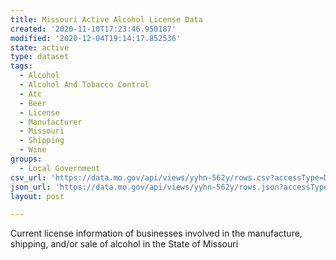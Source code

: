```yaml
---
title: Missouri Active Alcohol License Data
created: '2020-11-10T17:23:46.950187'
modified: '2020-12-04T19:14:17.852536'
state: active
type: dataset
tags:
  - Alcohol
  - Alcohol And Tobacco Control
  - Atc
  - Beer
  - License
  - Manufacturer
  - Missouri
  - Shipping
  - Wine
groups:
  - Local Government
csv_url: 'https://data.mo.gov/api/views/yyhn-562y/rows.csv?accessType=DOWNLOAD'
json_url: 'https://data.mo.gov/api/views/yyhn-562y/rows.json?accessType=DOWNLOAD'
layout: post

---
```

Current license information of businesses involved in the manufacture, shipping, and/or sale of alcohol in the State of Missouri
